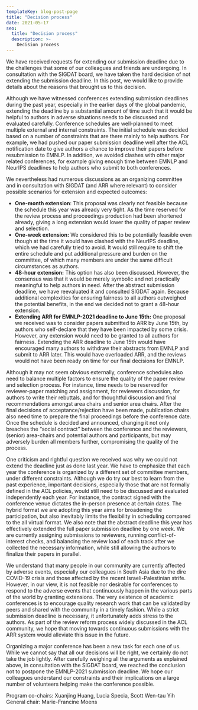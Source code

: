 ```yaml
---
templateKey: blog-post-page
title: "Decision process"
date: 2021-05-17
seo:
  title: "Decision process"
  description: >- 
    Decision process
---
```


We have received requests for extending our submission deadline due to the challenges that some of our colleagues and friends are undergoing. In consultation with the SIGDAT board, we have taken the hard decision of not extending the submission deadline. In this post, we would like to provide details about the reasons that brought us to this decision.

Although we have witnessed conferences extending submission deadlines during the past year, especially in the earlier days of the global pandemic, extending the deadline by a substantial amount of time such that it would be helpful to authors in adverse situations needs to be discussed and evaluated carefully. Conference schedules are well-planned to meet multiple external and internal constraints. The initial schedule was decided based on a number of constraints that are there mainly to help authors. For example, we had pushed our paper submission deadline well after the ACL notification date to give authors a chance to improve their papers before resubmission to EMNLP. In addition, we avoided clashes with other major related conferences, for example giving enough time between EMNLP and NeurIPS deadlines to help authors who submit to both conferences. 

We nevertheless had numerous discussions as an organizing committee and in consultation with SIGDAT (and ARR where relevant) to consider possible scenarios for extension and expected outcomes:
* **One-month extension**: This proposal was clearly not feasible because the schedule this year was already very tight. As the time reserved for the review process and proceedings production had been shortened already, giving a long extension would lower the quality of paper review and selection.  
* **One-week extension:** We considered this to be potentially feasible even though at the time it would have clashed with the NeurIPS deadline, which we had carefully tried to avoid. It would still require to shift the entire schedule and put additional pressure and burden on the committee, of which many members are under the same difficult circumstances as authors.
* **48-hour extension:** This option has also been discussed. However, the consensus was that it would be merely symbolic and not practically meaningful to help authors in need. After the abstract submission deadline, we have reevaluated it and consulted SIGDAT again. Because additional complexities for ensuring fairness to all authors outweighed the potential benefits, in the end we decided not to grant a 48-hour extension.
* **Extending ARR for EMNLP-2021 deadline to June 15th:** One proposal we received was to consider papers submitted to ARR by June 15th, by authors who self-declare that they have been impacted by some crisis. However, any extension would need to be granted to all authors for fairness. Extending the ARR deadline to June 15th would have encouraged many authors to withdraw their abstracts from EMNLP and submit to ARR later. This would have overloaded ARR, and the reviews would not have been ready on time for our final decisions for EMNLP.  


Although it may not seem obvious externally, conference schedules also need to balance multiple factors to ensure the quality of the paper review and selection process. 
For instance, time needs to be reserved for reviewer-paper matching and assignment, for reviewers discussion, for authors to write their rebuttals, and for thoughtful discussion and final recommendations amongst area chairs and senior area chairs. After the final decisions of acceptance/rejection have been made, publication chairs also need time to prepare the final proceedings before the conference date. Once the schedule is decided and announced, changing it not only breaches the “social contract” between the conference and the reviewers, (senior) area-chairs and potential authors and participants, but may adversely burden all members further, compromising the quality of the process. 

One criticism and rightful question we received was why we could not extend the deadline just as done last year. We have to emphasize that each year the conference is organized by a different set of committee members, under different constraints. Although we do try our best to learn from the past experience, important decisions, especially those that are not formally defined in the ACL policies, would still need to be discussed and evaluated independently each year. For instance, the contract signed with the conference venue dictates the in-person presence at certain dates. The hybrid format we are adopting this year aims for broadening the participation, but also inevitably limits the flexibility in scheduling compared to the all virtual format. We also note that the abstract deadline this year has effectively extended the full paper submission deadline by one week. We are currently assigning submissions to reviewers, running conflict-of-interest checks, and balancing the review load of each track after we collected the necessary information, while still allowing the authors to finalize their papers in parallel.

We understand that many people in our community are currently affected by adverse events, especially our colleagues in South Asia due to the dire COVID-19 crisis and those affected by the recent Israeli-Palestinian strife. However, in our view, it is not feasible nor desirable for conferences to respond to the adverse events that continuously happen in the various parts of the world by granting extensions. The very existence of academic conferences is to encourage quality research work that can be validated by peers and shared with the community in a timely fashion. While a strict submission deadline is necessary, it unfortunately adds stress to the authors. As part of the review reform process widely discussed in the ACL community, we hope that moving towards continuous submissions with the ARR system would alleviate this issue in the future. 

Organizing a major conference has been a new task for each one of us. While we cannot say that all our decisions will be right, we certainly do not take the job lightly. After carefully weighing all the arguments as explained above, in consultation with the SIGDAT board, we reached the conclusion not to postpone the EMNLP-2021 submission deadline. We hope our colleagues understand our constraints and their implications on a large number of volunteers helping make the conference possible.

Program co-chairs: Xuanjing Huang, Lucia Specia, Scott Wen-tau Yih  
General chair: Marie-Francine Moens
